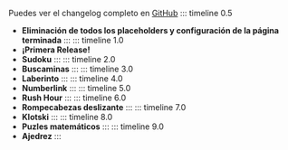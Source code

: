 <!-- https://github.com/HanochMa/vitepress-markdown-timeline -->
Puedes ver el changelog completo en [GitHub](https://github.com/Alonso287/PuzzleLabs/commits/main/)
::: timeline 0.5
- **Eliminación de todos los placeholders y configuración de la página terminada**
:::
::: timeline 1.0
- **¡Primera Release!**
- **Sudoku**
:::
::: timeline 2.0
- **Buscaminas**
:::
::: timeline 3.0
- **Laberinto**
:::
::: timeline 4.0
- **Numberlink**
:::
::: timeline 5.0
- **Rush Hour**
:::
::: timeline 6.0
- **Rompecabezas deslizante**
:::
::: timeline 7.0
- **Klotski**
:::
::: timeline 8.0
- **Puzles matemáticos**
:::
::: timeline 9.0
- **Ajedrez**
:::